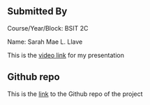 
## Submitted By
Course/Year/Block: BSIT 2C


Name: Sarah Mae L. Llave

This is the [video link](https://youtu.be/zLrUOCrYGdc) for my presentation



## Github repo

This is the [link](https://github.com/SarahMaee/Llave) to the Github repo of the project



